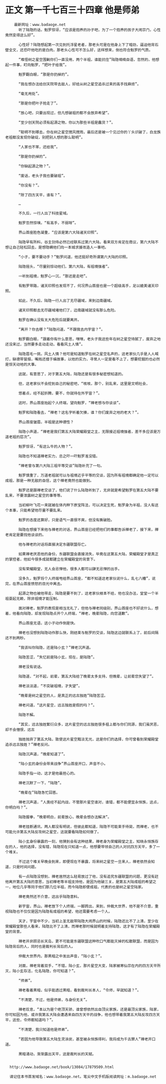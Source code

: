 # 正文 第一千七百三十四章 他是师弟
        最新网址：www.badaoge.net
          听了陆隐的话，魁罗惊讶，“应该是抱养的孙子吧，为了一个抱养的孩子大闹宗门，心性竟然变得这么好”。
      
          心性好？陆隐想起第一次见到托浮星老者，那老头可是在他身上下了暗劲，逼迫他背石壁全文，还恐吓他吃的是白肉，那老头心性可不怎么好，这样想来，倒也符合魁罗的气质。
      
          “难怪树之星空围剿你们一直没用，两个半祖，谁能抗住”陆隐喃喃自语，忽然的，他想起一件事，盯向魁罗，“把叶子给我”。
      
          魁罗翻白眼，“那是你扔掉的”。
      
          “我在想办法给创天院带去敌人，好给从树之星空追杀过来的高手找麻烦”。
      
          “毫无用处”。
      
          “那是你把叶子抢走了”。
      
          “放心吧，只要出现过，但凡想破祖的都不会放弃希望”。
      
          “至少创天院必须有起源之物，你以为那些半祖是蠢货？”。
      
          “聪明不到哪去，你在树之星空搅风搅雨，最后还是被一个见过你的丫头识破了，白龙族老祖都没发现你破绽，别把别人想的那么聪明”。
      
          “人家也不笨，还给我”。
      
          “那是你扔掉的”。
      
          “你缺起源之物？”。
      
          “废话，老头子我也要破祖”。
      
          “你没有？”。
      
          “除了四方天平，谁有？”。
      
          …
      
          不久后，一行人出了科技星域。
      
          魁罗忽然惊咦，“有高手，不弱呀”。
      
          界山首座脸色凝重，“应该是第六大陆诸天印照”。
      
          陆隐早有所料，谷主剑侍必然已经联系过第六大陆，看来双方肯定在商议，第六大陆不想让自己轻松回去，是想隐瞒他们向一本城求援改造人一事吧。
      
          “小子，要不要动手？”魁罗问道，他还挺好奇所谓第六大陆的印照。
      
          陆隐摇头，“尽量别惊动他们，第六大陆，有祖境强者”。
      
          一听到祖境，魁罗心一沉，“那还是走吧”。
      
          有魁罗带路，诸天印照也发现不了，何况界山首座也是一个超级高手，足以媲美诸天印照。
      
          如此，不久后，陆隐一行人出了无尽疆域，来到边南疆域。
      
          诸天印照都去无尽疆域堵他们了，边南疆域就没有那么危险。
      
          魁罗在确认没有太大危险后就要离开。
      
          “离开？你去哪？”陆隐问道，“不跟我去内宇宙？”。
      
          魁罗翻白眼，“跟着你有什么意思，嘿嘿，老头子我这些年在树之星空待腻了，废弃之地还没来过，当然要多走动走动，看看风土人情”。
      
          陆隐眉毛一挑，风土人情？他可是知道魁罗在树之星空名声的，这老家伙几乎是人人喊打，缺德带冒烟，嘴贱还擅于编故事，以他的实力，寻常人一定是看不上了，想要挖掘的也必然是惊天动地的大事。
      
          这就，有意思了，对于第五大陆，陆隐还是有很多秘密想知道的。
      
          但，这老家伙不会挖到自己的秘密吧，“咳咳，那个，别乱来，这里是文明社会，
      
          悠着点，经不起折腾，要不，你就待在外宇宙？”。
      
          这时，界山首座抬起个人终端，望向魁罗，“禅老想与你谈谈”。
      
          魁罗和陆隐看去，“禅老？这名字听着欠揍，谁？你们废弃之地的老大？”。
      
          界山首座皱眉，半祖是这种德性？
      
          陆隐小声道，“禅老是我们第五大陆荣耀殿堂之主，无限接近祖境强者，差不多应该是万道老祖的层次”。
      
          魁罗惊讶，“有这么牛的人物？”。
      
          陆隐也不知道禅老实力，总之吓一吓魁罗准没错。
      
          “禅老曾与第六大陆三祖平等交谈”陆隐补充了一句。
      
          魁罗慎重了，万道老祖就可以与祖境近乎平等的交谈，因为所有祖境都确定他一定可以成祖，那是一种无敌的自信，这个禅老竟然也能做到。
      
          魁罗还是跟禅老交谈了，他们说了什么陆隐听到了，无非就是希望魁罗在第五大陆不要乱来，不要泄露树之星空的事等等。
      
          当初柳叶飞花一来就被在体内种下原宝阵法，可以决定生死，魁罗身为半祖，没人有这个本事，只能希望他尽量不要乱来。
      
          魁罗的态度还算好，只是语气一直很不爽，但没有撕破脸。
      
          陆隐在想接下来他与禅老的对话，界山首座已经把他们的事都告诉禅老了，接下来，禅老肯定是要找他谈谈的。
      
          他与禅老的对话将直接决定东疆联盟存亡。
      
          如果禅老厌恶他的身份，东疆联盟会直接消失，毕竟在这第五大陆，荣耀殿堂才是真正的掌控者，他如今很多成就都建立在荣耀殿堂的背景下。
      
          没有荣耀殿堂，无人会忌惮他，很多人都可以肆无忌惮的出手。
      
          没多久，魁罗将个人终端甩给界山首座，“都不知道这老家伙说什么，乱七八糟”，说完，在界山首座愤怒的目光中离去。
      
          起源之物也被他带走，陆隐是要不到了，这老家伙根本不给，他也没办法，堂堂一个半祖耍起无赖，除非祖境才能压制。
      
          面对禅老，魁罗的表现是相当无礼了，但他与禅老同级别，界山首座也不好说什么，想着，他看向陆隐，却发现陆隐点开个人终端，“禅老，晚辈陆隐，向您道歉”。
      
          界山首座无语，这小子动作倒是快。
      
          禅老也没想到陆隐动作那么快，刚结束与魁罗的交谈，陆隐这边就联系上了，前后间隔还不到两秒。
      
          “我该叫你陆隐，还是陆小玄？”禅老沉声道。
      
          陆隐苦涩，“失忆前是陆小玄，现在，是陆隐”。
      
          禅老没有说话。
      
          陆隐道，“对不起，前辈，第五大陆给了晚辈太多支持，但晚辈，让前辈您失望了”。
      
          禅老淡淡道，“不突破祖境，才失望”。
      
          “晚辈是树之星空的人，是真正的远古独姓”陆隐苦涩。
      
          禅老问道，“这片星空，远古独姓是假的吗？”。
      
          陆隐不解。
      
          “其实，远古独姓繁衍众多，这片星空的远古独姓很多祖上都与你们同源，我们虽厌恶，却不会憎恨，远古
      
          独姓抛弃了第五大陆，致使这片星空黯淡无光，这是你们的选择，你可曾看到荣耀殿堂追杀远古独姓？”禅老反问。
      
          陆隐沉声道，“晚辈知道了”。
      
          “陆小玄的身份会带来战争”界山首座开口，声音不小。
      
          陆隐手指一动，这才是他最担心的。
      
          禅老沉默了一下，“陆隐”。
      
          “晚辈在”陆隐急忙回答。
      
          禅老沉声道，“人类经不起内战，不管那片星空谁对，谁错，都不能便宜永恒族，这点，你明白吗？”。
      
          陆隐握拳，“晚辈明白，前辈放心，晚辈会想办法解决”。
      
          禅老挂断通讯，两人都没有明说，但彼此都知道，陆隐不可能束手待毙，而禅老，也不可能允许第五大陆反攻树之星空，这就要看陆隐如何做了。
      
          陆小玄身份暴露的一刻，他猜到会有这种结果，禅老身为荣耀殿堂之主，知晓永恒族存在的人，他的选择，没有错，陆隐现在只知道一点，他想要带领自己的人对抗四方天平，多了一个难关。
      
          不过这个难关早晚会到来，即便现在不暴露，将来树之星空一旦来人，禅老依然会知道，只是时间问题。
      
          有一点陆隐没想到，禅老居然这么轻易放过了他，没有追究东疆联盟的问题，更没有赶他离开第五大陆的意思，当初禅老等半祖支持他，是因为他破三关，是第五大陆成祖的希望之一，地位几乎等同于他们那几位半祖，而今陆隐即便成祖，代表的也是树之星空陆家。
      
          禅老竟然还不介意，这出乎陆隐意料。
      
          新宇宙，界山，禅老放下个人终端，一脚跨出，来到，仲裁大世界，他不是不介意，重视陆隐也不仅仅是因为陆隐有成祖的希望，他还需要考虑一个人。
      
          天才，宇宙中不少，当初上圣无敌带陆隐大闹界山的时候，陆隐还比不了上清，至少在荣耀殿堂那些人看来，陆隐比不了上清，而禅老那时候就明着支持陆隐，这才有了陆隐在荣耀殿堂的背景。
      
          禅老并非顾忌长天岛，更不可能是东疆联盟这种吹口气都能灭掉的松散联盟，而是因为陆隐背后的人，同时也是裁判长背后的人。
      
          仲裁大世界内，那黑暗之中发出声音，“陆小玄？”。
      
          对面，禅老背着双手，“不错，陆小玄，那片星空大变，陆家被寒仙宗在内的四方天平所灭，陆小玄存活，化名陆隐，你可知道？”。
      
          “师弟”。
      
          禅老看着黑暗，似乎能透过黑暗，看到裁判长本人，“令师，早就知道？”。
      
          “不清楚，不过，他是师弟，与身份无关”。
      
          禅老叹息，“本以为是个绝顶天骄，谁曾想依然出自顶尖家族，还是最顶尖家族，陆家，你可知因为他，或许我第五大陆会遭遇来自四方天平的战争，他也想带着我第五大陆反攻四方天平，这些，令师都知道吗？”。
      
          “不清楚，我只知道他是师弟”。
      
          “若因为他导致第五大陆生灵涂炭，甚至被永恒族得利，我将成为千古罪人”禅老开口道。
      
          黑暗涌动，渐渐露出天平，这是裁判长的天赋。
      
      
      http://www.badaoge.net/book/13084/17879509.html
      
      请记住本书首发域名：www.badaoge.net。笔尖中文手机版阅读网址：m.badaoge.net